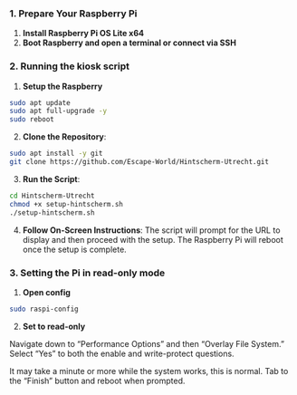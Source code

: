 ### 1\. Prepare Your Raspberry Pi

1.  **Install Raspberry Pi OS Lite x64**
2.  **Boot Raspberry and open a terminal or connect via SSH**

### 2\. Running the kiosk script

1. **Setup the Raspberry**

```bash
sudo apt update
sudo apt full-upgrade -y
sudo reboot
```

2.  **Clone the Repository**:
    
```bash
sudo apt install -y git
git clone https://github.com/Escape-World/Hintscherm-Utrecht.git
```

3.  **Run the Script**:

```bash
cd Hintscherm-Utrecht
chmod +x setup-hintscherm.sh
./setup-hintscherm.sh
```
    
4.  **Follow On-Screen Instructions**: 
The script will prompt for the URL to display and then proceed with the setup. The Raspberry Pi will reboot once the setup is complete.

### 3\. Setting the Pi in read-only mode

1. **Open config**

```bash
sudo raspi-config
```

2. **Set to read-only**

Navigate down to “Performance Options” and then “Overlay File System.” 
Select “Yes” to both the enable and write-protect questions.

It may take a minute or more while the system works, this is normal. 
Tab to the “Finish” button and reboot when prompted.